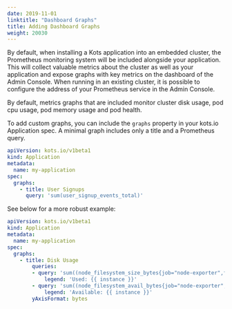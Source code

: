 ```yaml
---
date: 2019-11-01
linktitle: "Dashboard Graphs"
title: Adding Dashboard Graphs
weight: 20030
---
```


By default, when installing a Kots application into an embedded cluster, the Prometheus monitoring system will be included alongside your application. This will collect valuable metrics about the cluster as well as your application and expose graphs with key metrics on the dashboard of the Admin Console. When running in an existing cluster, it is possible to configure the address of your Prometheus service in the Admin Console.

By default, metrics graphs that are included monitor cluster disk usage, pod cpu usage, pod memory usage and pod health.

To add custom graphs, you can include the `graphs` property in your kots.io Application spec. A minimal graph includes only a title and a Prometheus query.

```yaml
apiVersion: kots.io/v1beta1
kind: Application
metadata:
  name: my-application
spec:
  graphs:
    - title: User Signups
      query: 'sum(user_signup_events_total)'
```

See below for a more robust example:

```yaml
apiVersion: kots.io/v1beta1
kind: Application
metadata:
  name: my-application
spec:
  graphs:
    - title: Disk Usage
        queries:
        - query: 'sum((node_filesystem_size_bytes{job="node-exporter",fstype!="",instance!=""} - node_filesystem_avail_bytes{job="node-exporter", fstype!=""})) by (instance)'
            legend: 'Used: {{ instance }}'
        - query: 'sum((node_filesystem_avail_bytes{job="node-exporter",fstype!="",instance!=""})) by (instance)'
            legend: 'Available: {{ instance }}'
        yAxisFormat: bytes
```

